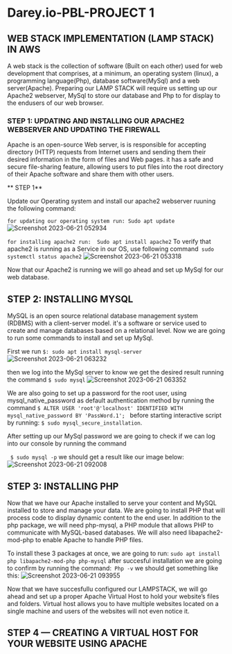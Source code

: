 # Darey.io-PBL-PROJECT 1
## WEB STACK IMPLEMENTATION (LAMP STACK) IN AWS
A web stack is the collection of software (Built on each other) used for web development that comprises, at a minimum, an operating system (linux), a programming language(Php), database software(MySql) and a web server(Apache). Preparing our LAMP STACK will require us setting up our Apache2 webserver, MySql to store our database and Php to for display to the endusers of our web browser.


### STEP 1: UPDATING AND INSTALLING OUR APACHE2 WEBSERVER AND UPDATING THE FIREWALL
Apache is an open-source Web server, is is responsible for accepting directory (HTTP) requests from Internet users and sending them their desired information in the form of files and Web pages. it has a safe and secure file-sharing feature, allowing users to put files into the root directory of their Apache software and share them with other users.

** STEP 1**

Update our Operating system and install our apache2 webserver ruuning the following command:

`for updating our operating system run:
Sudo apt update` ![Screenshot 2023-06-21 052934](https://github.com/opeyemiogungbe/Darey.io-PBL-PROJECT/assets/136735745/32a7ca0e-3ffe-4fd4-85a6-540d23a7957f)




`for installing apache2 run: 
Sudo apt install apache2` To verify that apache2 is running as a Service in our OS, use following command` sudo systemctl status apache2`
![Screenshot 2023-06-21 053318](https://github.com/opeyemiogungbe/Darey.io-PBL-PROJECT/assets/136735745/7feff130-55f1-47fe-8ed7-e3cc2f877021)

Now that our Apache2 is running we will go ahead and set up MySql for our web database.



## STEP 2: INSTALLING MYSQL

MySQL is an open source relational database management system (RDBMS) with a client-server model. it's a software or service used to create and manage databases based on a relational level. Now we are going to run some commands to install and set up MySql. 

First we run `$: sudo apt install mysql-server` 
![Screenshot 2023-06-21 063232](https://github.com/opeyemiogungbe/Darey.io-PBL-PROJECT/assets/136735745/cd8898cd-be10-4bec-ab7e-f65c3bc052dc)

then we log into the MySql server to know we get the desired result running the command `$ sudo mysql`
![Screenshot 2023-06-21 063352](https://github.com/opeyemiogungbe/Darey.io-PBL-PROJECT/assets/136735745/460f21eb-240b-4595-9bc5-4d57101dd6f8)


We are also going to set up a password for the root user, using mysql_native_password as default authentication method by running the command `$ ALTER USER 'root'@'localhost' IDENTIFIED WITH mysql_native_password BY 'PassWord.1'; ` before starting interactive script by running: `$ sudo mysql_secure_installation`. 

  After setting up our MySql password we are going to check if we can log into our console by running the command 

 ` $ sudo mysql -p` we should get a result like our image below: 
 ![Screenshot 2023-06-21 092008](https://github.com/opeyemiogungbe/Darey.io-PBL-PROJECT/assets/136735745/59cdfcd9-a234-4874-9530-abea2c59b276)



## STEP 3: INSTALLING PHP
  Now that we have our Apache installed to serve your content and MySQL installed to store and manage your data. We are going to install PHP that will process code to display dynamic content to the end user. In addition to the php package, we will need php-mysql, a PHP module that allows PHP to communicate with MySQL-based databases. We will also need libapache2-mod-php to enable Apache to handle PHP files.

To install these 3 packages at once, we are going to run: `sudo apt install php libapache2-mod-php php-mysql` after succesful installation we are going to confirm by running the command:` Php -v` we should get something like this: 
![Screenshot 2023-06-21 093955](https://github.com/opeyemiogungbe/Darey.io-PBL-PROJECT/assets/136735745/e58e8d93-5ed5-4ea2-af43-214e006c2e2e) 

Now that we have succesfullu configured our LAMPSTACK, we will go ahead and set up a proper Apache Virtual Host to hold your website’s files and folders. Virtual host allows you to have multiple websites located on a single machine and users of the websites will not even notice it.



## STEP 4 — CREATING A VIRTUAL HOST FOR YOUR WEBSITE USING APACHE




